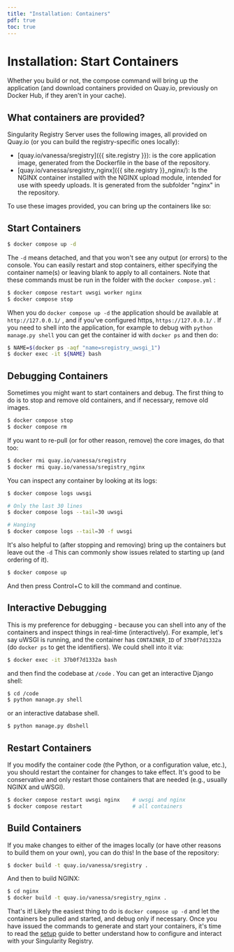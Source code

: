 ```yaml
---
title: "Installation: Containers"
pdf: true
toc: true
---
```


# Installation: Start Containers

Whether you build or not, the compose command will bring up the application (and
download containers provided on Quay.io, previously on Docker Hub, if they
aren't in your cache).

## What containers are provided?

Singularity Registry Server uses the following images, all provided on Quay.io
(or you can build the registry-specific ones locally):

 - [quay.io/vanessa/sregistry]({{ site.registry }}): is the core application
   image, generated from the Dockerfile in the base of the repository.
 - [quay.io/vanessa/sregistry_nginx]({{ site.registry }}_nginx/): Is the NGINX
   container installed with the NGINX upload module, intended for use with
   speedy uploads. It is generated from the subfolder "nginx" in the repository.

To use these images provided, you can bring up the containers like so:

## Start Containers

```bash
$ docker compose up -d
```

The `-d` means detached, and that you won't see any output (or errors) to the
console. You can easily restart and stop containers, either specifying the
container name(s) or leaving blank to apply to all containers. Note that these
commands must be run in the folder with the `docker compose.yml` :

```bash
$ docker compose restart uwsgi worker nginx
$ docker compose stop
```

When you do `docker compose up -d` the application should be available at
`http://127.0.0.1/` , and if you've configured https, `https://127.0.0.1/` . If
you need to shell into the application, for example to debug with `python
manage.py shell` you can get the container id with `docker ps` and then do:

```bash
$ NAME=$(docker ps -aqf "name=sregistry_uwsgi_1")
$ docker exec -it ${NAME} bash
```

## Debugging Containers

Sometimes you might want to start containers and debug. The first thing to do is
to stop and remove old containers, and if necessary, remove old images.

```bash
$ docker compose stop
$ docker compose rm
```

If you want to re-pull (or for other reason, remove) the core images, do that
too:

```bash
$ docker rmi quay.io/vanessa/sregistry
$ docker rmi quay.io/vanessa/sregistry_nginx
```

You can inspect any container by looking at its logs:

```bash
$ docker compose logs uwsgi

# Only the last 30 lines
$ docker compose logs --tail=30 uwsgi

# Hanging
$ docker compose logs --tail=30 -f uwsgi
```

It's also helpful to (after stopping and removing) bring up the containers but
leave out the `-d` This can commonly show issues related to starting up (and
ordering of it).

```bash
$ docker compose up
```

And then press Control+C to kill the command and continue.

## Interactive Debugging

This is my preference for debugging - because you can shell into any of the
containers and inspect things in real-time (interactively). For example, let's
say uWSGI is running, and the container has `CONTAINER_ID` of `37b0f7d1332a` (do
`docker ps` to get the identifiers). We could shell into it via:

```bash
$ docker exec -it 37b0f7d1332a bash
```

and then find the codebase at `/code` . You can get an interactive Django shell:

```bash
$ cd /code
$ python manage.py shell
```

or an interactive database shell.

```bash
$ python manage.py dbshell
```

## Restart Containers

If you modify the container code (the Python, or a configuration value, etc.), 
you should restart the container for changes to take effect. It's good to be
conservative and only restart those containers that are needed (e.g., usually
NGINX and uWSGI).

```bash
$ docker compose restart uwsgi nginx    # uwsgi and nginx
$ docker compose restart                # all containers
```

## Build Containers

If you make changes to either of the images locally (or have other reasons to
build them on your own), you can do this!  In the base of the repository:

```bash
$ docker build -t quay.io/vanessa/sregistry .
```

And then to build NGINX:

```bash
$ cd nginx
$ docker build -t quay.io/vanessa/sregistry_nginx .
```

That's it! Likely the easiest thing to do is `docker compose up -d` and let the
containers be pulled and started, and debug only if necessary. Once you have
issued the commands to generate and start your containers, it's time to read the
[setup](../setup) guide to better understand how to configure and interact with
your Singularity Registry.
